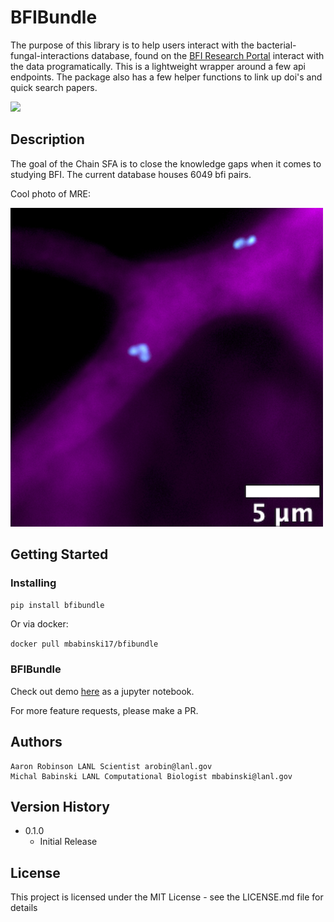 # BFIBundle

The purpose of this library is to help users interact with the bacterial-fungal-interactions database, found on the [BFI Research Portal](https://sfa-bfi.edgebioinformatics.org/about) interact with the data programatically. This is a lightweight wrapper around a few api endpoints. The package also has a few helper functions to link up doi's and quick search papers.

![](img/database_search.gif)

## Description

The goal of the Chain SFA is to close the knowledge gaps when it comes to studying BFI. The current database houses 6049 bfi pairs.

Cool photo of MRE:

![](img/16s_mre_zoom_in.png)

## Getting Started

### Installing

```pip install bfibundle```


Or via docker:

```docker pull mbabinski17/bfibundle```

### BFIBundle

Check out demo [here](demo/demo.ipynb) as a jupyter notebook.

For more feature requests, please make a PR. 

## Authors

```
Aaron Robinson LANL Scientist arobin@lanl.gov
Michal Babinski LANL Computational Biologist mbabinski@lanl.gov
```


## Version History

* 0.1.0
    * Initial Release

## License

This project is licensed under the MIT License - see the LICENSE.md file for details
